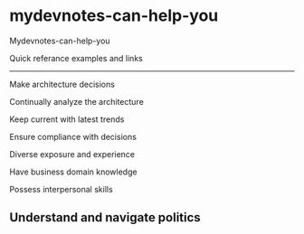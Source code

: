 # mydevnotes-can-help-you
Mydevnotes-can-help-you

Quick referance examples and links 



--------------------------------------------

Make architecture decisions

Continually analyze the architecture

Keep current with latest trends

Ensure compliance with decisions

Diverse exposure and experience

Have business domain knowledge

Possess interpersonal skills

Understand and navigate politics
--------------------------------------------
